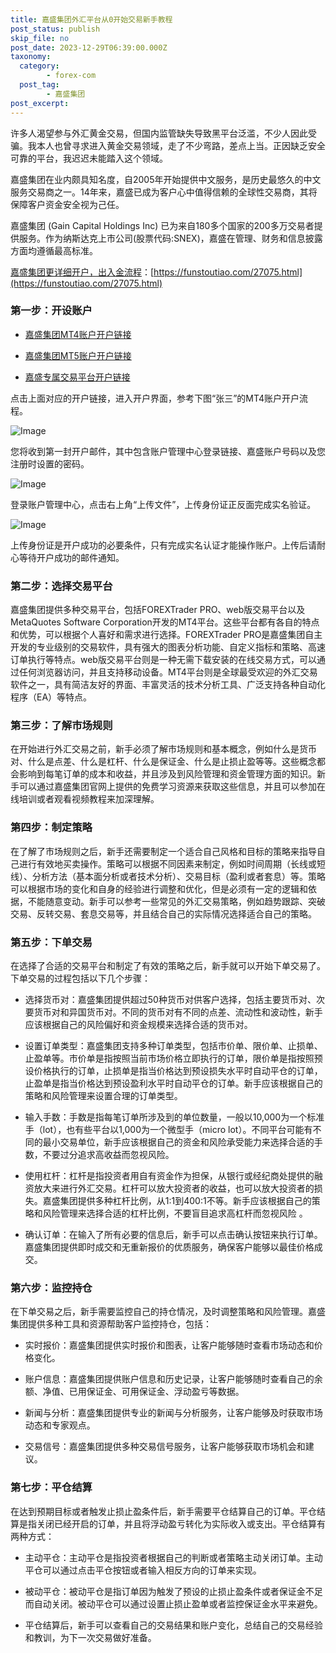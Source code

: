 ```yaml
---
title: 嘉盛集团外汇平台从0开始交易新手教程
post_status: publish
skip_file: no
post_date: 2023-12-29T06:39:00.000Z
taxonomy:
  category:
        - forex-com
  post_tag:
        - 嘉盛集团
post_excerpt: 
---
```

许多人渴望参与外汇黄金交易，但国内监管缺失导致黑平台泛滥，不少人因此受骗。我本人也曾寻求进入黄金交易领域，走了不少弯路，差点上当。正因缺乏安全可靠的平台，我迟迟未能踏入这个领域。

嘉盛集团在业内颇具知名度，自2005年开始提供中文服务，是历史最悠久的中文服务交易商之一。14年来，嘉盛已成为客户心中值得信赖的全球性交易商，其将保障客户资金安全视为己任。

嘉盛集团 (Gain Capital Holdings Inc) 已为来自180多个国家的200多万交易者提供服务。作为纳斯达克上市公司(股票代码:SNEX)，嘉盛在管理、财务和信息披露方面均遵循最高标准。

[嘉盛集团更详细开户，出入金流程](https://funstoutiao.com/27075.html)：[https://funstoutiao.com/27075.html](https://funstoutiao.com/27075.html)

### 第一步：开设账户

* [嘉盛集团MT4账户开户链接](https://s.ssgg.net/jsmt4)

* [嘉盛集团MT5账户开户链接](https://s.ssgg.net/jsmt5)

* [嘉盛专属交易平台开户链接](https://s.ssgg.net/js)

点击上面对应的开户链接，进入开户界面，参考下图“张三”的MT4账户开户流程。

![Image](https://prod-files-secure.s3.us-west-2.amazonaws.com/39ed1227-6d7d-4570-be36-9ccd4a2c4241/7a167aea-686b-400d-af59-4e18eb607a40/640.png?X-Amz-Algorithm=AWS4-HMAC-SHA256&X-Amz-Content-Sha256=UNSIGNED-PAYLOAD&X-Amz-Credential=ASIAZI2LB4666JBWM7YR%2F20251002%2Fus-west-2%2Fs3%2Faws4_request&X-Amz-Date=20251002T221308Z&X-Amz-Expires=3600&X-Amz-Security-Token=IQoJb3JpZ2luX2VjEJ7%2F%2F%2F%2F%2F%2F%2F%2F%2F%2FwEaCXVzLXdlc3QtMiJHMEUCIQCPi%2FAlz25wBOmqyBl79RubGb%2FouSZ3xq43eS5bNtvPKgIgA%2BdXgB90dQmNTgBDpODjZ4jV0izaU4VEcoMkbJx1m9Mq%2FwMINhAAGgw2Mzc0MjMxODM4MDUiDHPag4LjLxE2XthT9yrcA02Z6SoEplcbFzrdhYRuAKqn6MoqkO1t1QGWNEjj97DUtJhUMhQ4OU%2Bi8whQ8k65PyP%2FvalPLUpYXnbDf5ndNup3FG57i%2FkOwUxHhVow9bQVep7uA6%2FwBdlk047AF4hgQ5GuZ4iZ7JMu74W8Co1wxLBemwYFTqanc1ABtAuLfYgM0E8KTM5Ujc7U30RfQQMYiU7GYwk8zOkA%2BvLDHGTgVH5t7rp60HK1qUTu9ZT%2F0WEtFf3ijR1Ra8VlJws8fevr4GurUNhO%2BKYxp5cZsxrjhF6s%2BB0DMXaI8YYTB34JzIy4J0Wi2ghfw0RGwVBIAYeW0JDML8gFY43%2Fb9x2RCL5%2Bc3iP6bVg0c7AiiWtxC51E9I64c%2FHcyfN%2FAF%2BUvuVjsgZg1kjtU%2F5jp1ChbKvKG151ngmctGxpdKt9fBpOzcFsSkW83Ybppxyqt44vlKhvtXDM0vyn2Aleb5UhqBecnNmjcq1s5FUpy4mdOA%2Fck6YzwOFX4Jww9beRur62%2BmIx92RTq4qa%2Bhxoh%2Fp%2BwyEnnvt1sUJ2geumKBd%2Bibk%2FspOes%2F6A6QImC%2BXbezE0UFFFRKLQu98RZlffWIKUTvtZdMrgrEjm2jGsrcfWAxT0Q2YV8OtZ%2BwibQ0y64gjv9MMMna%2B8YGOqUBwtEs%2BCRWb524SxRWZVIesqqut0evZROAfxSlZH%2Bkfugw9763A1N43AKCgPGgKakZ10L2cKWGocZTPaejbQQ2xVoWGKUd2mc3Ynspd7n1Rk048JDUkWmyyhQBHsLSSx47GrlGwdWRFT2yF8AIVbwPJsfwp%2F4zGxwSwlOSy6lSHQIxt7cc3Knm%2BSjxzjyGE0thXU%2BtOK4%2BeXOewUl7YgN9IUhVr5AN&X-Amz-Signature=4ba69a49ec5eb90a95e2f684d298eb09ed43db196a406cabfd4c6c4856df084d&X-Amz-SignedHeaders=host&x-amz-checksum-mode=ENABLED&x-id=GetObject)

您将收到第一封开户邮件，其中包含账户管理中心登录链接、嘉盛账户号码以及您注册时设置的密码。

![Image](https://prod-files-secure.s3.us-west-2.amazonaws.com/39ed1227-6d7d-4570-be36-9ccd4a2c4241/eaa1c6b3-2877-4284-a0e1-530e222c27fb/image.png?X-Amz-Algorithm=AWS4-HMAC-SHA256&X-Amz-Content-Sha256=UNSIGNED-PAYLOAD&X-Amz-Credential=ASIAZI2LB4666JBWM7YR%2F20251002%2Fus-west-2%2Fs3%2Faws4_request&X-Amz-Date=20251002T221308Z&X-Amz-Expires=3600&X-Amz-Security-Token=IQoJb3JpZ2luX2VjEJ7%2F%2F%2F%2F%2F%2F%2F%2F%2F%2FwEaCXVzLXdlc3QtMiJHMEUCIQCPi%2FAlz25wBOmqyBl79RubGb%2FouSZ3xq43eS5bNtvPKgIgA%2BdXgB90dQmNTgBDpODjZ4jV0izaU4VEcoMkbJx1m9Mq%2FwMINhAAGgw2Mzc0MjMxODM4MDUiDHPag4LjLxE2XthT9yrcA02Z6SoEplcbFzrdhYRuAKqn6MoqkO1t1QGWNEjj97DUtJhUMhQ4OU%2Bi8whQ8k65PyP%2FvalPLUpYXnbDf5ndNup3FG57i%2FkOwUxHhVow9bQVep7uA6%2FwBdlk047AF4hgQ5GuZ4iZ7JMu74W8Co1wxLBemwYFTqanc1ABtAuLfYgM0E8KTM5Ujc7U30RfQQMYiU7GYwk8zOkA%2BvLDHGTgVH5t7rp60HK1qUTu9ZT%2F0WEtFf3ijR1Ra8VlJws8fevr4GurUNhO%2BKYxp5cZsxrjhF6s%2BB0DMXaI8YYTB34JzIy4J0Wi2ghfw0RGwVBIAYeW0JDML8gFY43%2Fb9x2RCL5%2Bc3iP6bVg0c7AiiWtxC51E9I64c%2FHcyfN%2FAF%2BUvuVjsgZg1kjtU%2F5jp1ChbKvKG151ngmctGxpdKt9fBpOzcFsSkW83Ybppxyqt44vlKhvtXDM0vyn2Aleb5UhqBecnNmjcq1s5FUpy4mdOA%2Fck6YzwOFX4Jww9beRur62%2BmIx92RTq4qa%2Bhxoh%2Fp%2BwyEnnvt1sUJ2geumKBd%2Bibk%2FspOes%2F6A6QImC%2BXbezE0UFFFRKLQu98RZlffWIKUTvtZdMrgrEjm2jGsrcfWAxT0Q2YV8OtZ%2BwibQ0y64gjv9MMMna%2B8YGOqUBwtEs%2BCRWb524SxRWZVIesqqut0evZROAfxSlZH%2Bkfugw9763A1N43AKCgPGgKakZ10L2cKWGocZTPaejbQQ2xVoWGKUd2mc3Ynspd7n1Rk048JDUkWmyyhQBHsLSSx47GrlGwdWRFT2yF8AIVbwPJsfwp%2F4zGxwSwlOSy6lSHQIxt7cc3Knm%2BSjxzjyGE0thXU%2BtOK4%2BeXOewUl7YgN9IUhVr5AN&X-Amz-Signature=da7104b068e19d196ca9d1dec6adf2291b71598721438f5f9c591859e554ac31&X-Amz-SignedHeaders=host&x-amz-checksum-mode=ENABLED&x-id=GetObject)

登录账户管理中心，点击右上角“上传文件”，上传身份证正反面完成实名验证。

![Image](https://prod-files-secure.s3.us-west-2.amazonaws.com/39ed1227-6d7d-4570-be36-9ccd4a2c4241/54090639-09fc-46b4-a135-e0289f707147/image.png?X-Amz-Algorithm=AWS4-HMAC-SHA256&X-Amz-Content-Sha256=UNSIGNED-PAYLOAD&X-Amz-Credential=ASIAZI2LB4666JBWM7YR%2F20251002%2Fus-west-2%2Fs3%2Faws4_request&X-Amz-Date=20251002T221308Z&X-Amz-Expires=3600&X-Amz-Security-Token=IQoJb3JpZ2luX2VjEJ7%2F%2F%2F%2F%2F%2F%2F%2F%2F%2FwEaCXVzLXdlc3QtMiJHMEUCIQCPi%2FAlz25wBOmqyBl79RubGb%2FouSZ3xq43eS5bNtvPKgIgA%2BdXgB90dQmNTgBDpODjZ4jV0izaU4VEcoMkbJx1m9Mq%2FwMINhAAGgw2Mzc0MjMxODM4MDUiDHPag4LjLxE2XthT9yrcA02Z6SoEplcbFzrdhYRuAKqn6MoqkO1t1QGWNEjj97DUtJhUMhQ4OU%2Bi8whQ8k65PyP%2FvalPLUpYXnbDf5ndNup3FG57i%2FkOwUxHhVow9bQVep7uA6%2FwBdlk047AF4hgQ5GuZ4iZ7JMu74W8Co1wxLBemwYFTqanc1ABtAuLfYgM0E8KTM5Ujc7U30RfQQMYiU7GYwk8zOkA%2BvLDHGTgVH5t7rp60HK1qUTu9ZT%2F0WEtFf3ijR1Ra8VlJws8fevr4GurUNhO%2BKYxp5cZsxrjhF6s%2BB0DMXaI8YYTB34JzIy4J0Wi2ghfw0RGwVBIAYeW0JDML8gFY43%2Fb9x2RCL5%2Bc3iP6bVg0c7AiiWtxC51E9I64c%2FHcyfN%2FAF%2BUvuVjsgZg1kjtU%2F5jp1ChbKvKG151ngmctGxpdKt9fBpOzcFsSkW83Ybppxyqt44vlKhvtXDM0vyn2Aleb5UhqBecnNmjcq1s5FUpy4mdOA%2Fck6YzwOFX4Jww9beRur62%2BmIx92RTq4qa%2Bhxoh%2Fp%2BwyEnnvt1sUJ2geumKBd%2Bibk%2FspOes%2F6A6QImC%2BXbezE0UFFFRKLQu98RZlffWIKUTvtZdMrgrEjm2jGsrcfWAxT0Q2YV8OtZ%2BwibQ0y64gjv9MMMna%2B8YGOqUBwtEs%2BCRWb524SxRWZVIesqqut0evZROAfxSlZH%2Bkfugw9763A1N43AKCgPGgKakZ10L2cKWGocZTPaejbQQ2xVoWGKUd2mc3Ynspd7n1Rk048JDUkWmyyhQBHsLSSx47GrlGwdWRFT2yF8AIVbwPJsfwp%2F4zGxwSwlOSy6lSHQIxt7cc3Knm%2BSjxzjyGE0thXU%2BtOK4%2BeXOewUl7YgN9IUhVr5AN&X-Amz-Signature=3c5ce86bdc546ffb53a25d509e21cf9c9710df65a84ce168f0215773a0856f95&X-Amz-SignedHeaders=host&x-amz-checksum-mode=ENABLED&x-id=GetObject)

上传身份证是开户成功的必要条件，只有完成实名认证才能操作账户。上传后请耐心等待开户成功的邮件通知。

### 第二步：选择交易平台

嘉盛集团提供多种交易平台，包括FOREXTrader PRO、web版交易平台以及MetaQuotes Software Corporation开发的MT4平台。这些平台都有各自的特点和优势，可以根据个人喜好和需求进行选择。FOREXTrader PRO是嘉盛集团自主开发的专业级别的交易软件，具有强大的图表分析功能、自定义指标和策略、高速订单执行等特点。web版交易平台则是一种无需下载安装的在线交易方式，可以通过任何浏览器访问，并且支持移动设备。MT4平台则是全球最受欢迎的外汇交易软件之一，具有简洁友好的界面、丰富灵活的技术分析工具、广泛支持各种自动化程序（EA）等特点。

### 第三步：了解市场规则

在开始进行外汇交易之前，新手必须了解市场规则和基本概念，例如什么是货币对、什么是点差、什么是杠杆、什么是保证金、什么是止损止盈等等。这些概念都会影响到每笔订单的成本和收益，并且涉及到风险管理和资金管理方面的知识。新手可以通过嘉盛集团官网上提供的免费学习资源来获取这些信息，并且可以参加在线培训或者观看视频教程来加深理解。

### 第四步：制定策略

在了解了市场规则之后，新手还需要制定一个适合自己风格和目标的策略来指导自己进行有效地买卖操作。策略可以根据不同因素来制定，例如时间周期（长线或短线）、分析方法（基本面分析或者技术分析）、交易目标（盈利或者套息）等。策略可以根据市场的变化和自身的经验进行调整和优化，但是必须有一定的逻辑和依据，不能随意变动。新手可以参考一些常见的外汇交易策略，例如趋势跟踪、突破交易、反转交易、套息交易等，并且结合自己的实际情况选择适合自己的策略。

### 第五步：下单交易

在选择了合适的交易平台和制定了有效的策略之后，新手就可以开始下单交易了。下单交易的过程包括以下几个步骤：

* 选择货币对：嘉盛集团提供超过50种货币对供客户选择，包括主要货币对、次要货币对和异国货币对。不同的货币对有不同的点差、流动性和波动性，新手应该根据自己的风险偏好和资金规模来选择合适的货币对。

* 设置订单类型：嘉盛集团支持多种订单类型，包括市价单、限价单、止损单、止盈单等。市价单是指按照当前市场价格立即执行的订单，限价单是指按照预设价格执行的订单，止损单是指当价格达到预设损失水平时自动平仓的订单，止盈单是指当价格达到预设盈利水平时自动平仓的订单。新手应该根据自己的策略和风险管理来设置合理的订单类型。

* 输入手数：手数是指每笔订单所涉及到的单位数量，一般以10,000为一个标准手（lot），也有些平台以1,000为一个微型手（micro lot）。不同平台可能有不同的最小交易单位，新手应该根据自己的资金和风险承受能力来选择合适的手数，不要过分追求高收益而忽视风险。

* 使用杠杆：杠杆是指投资者用自有资金作为担保，从银行或经纪商处提供的融资放大来进行外汇交易。杠杆可以放大投资者的收益，也可以放大投资者的损失。嘉盛集团提供多种杠杆比例，从1:1到400:1不等。新手应该根据自己的策略和风险管理来选择合适的杠杆比例，不要盲目追求高杠杆而忽视风险 。

* 确认订单：在输入了所有必要的信息后，新手可以点击确认按钮来执行订单。嘉盛集团提供即时成交和无重新报价的优质服务，确保客户能够以最佳价格成交。

### 第六步：监控持仓

在下单交易之后，新手需要监控自己的持仓情况，及时调整策略和风险管理。嘉盛集团提供多种工具和资源帮助客户监控持仓，包括：

* 实时报价：嘉盛集团提供实时报价和图表，让客户能够随时查看市场动态和价格变化。

* 账户信息：嘉盛集团提供账户信息和历史记录，让客户能够随时查看自己的余额、净值、已用保证金、可用保证金、浮动盈亏等数据。

* 新闻与分析：嘉盛集团提供专业的新闻与分析服务，让客户能够及时获取市场动态和专家观点。

* 交易信号：嘉盛集团提供多种交易信号服务，让客户能够获取市场机会和建议。

### 第七步：平仓结算

在达到预期目标或者触发止损止盈条件后，新手需要平仓结算自己的订单。平仓结算是指关闭已经开启的订单，并且将浮动盈亏转化为实际收入或支出。平仓结算有两种方式：

* 主动平仓：主动平仓是指投资者根据自己的判断或者策略主动关闭订单。主动平仓可以通过点击平仓按钮或者输入相反方向的订单来实现。

* 被动平仓：被动平仓是指订单因为触发了预设的止损止盈条件或者保证金不足而自动关闭。被动平仓可以通过设置止损止盈单或者监控保证金水平来避免。

* 平仓结算后，新手可以查看自己的交易结果和账户变化，总结自己的交易经验和教训，为下一次交易做好准备。